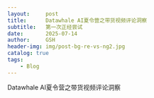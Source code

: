 ```yaml
---
layout:     post
title:      Datawhale AI夏令营之带货视频评论洞察
subtitle:   第一次正经尝试
date:       2025-07-14
author:     GSH
header-img: img/post-bg-re-vs-ng2.jpg
catalog: true
tags:
    - Blog
---
```


Datawhale AI夏令营之带货视频评论洞察





